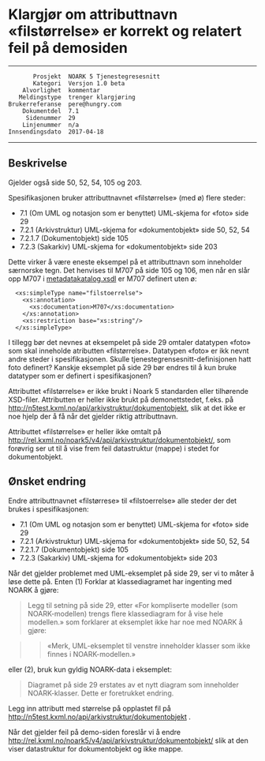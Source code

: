 Klargjør om attributtnavn «filstørrelse» er korrekt og relatert feil på demosiden
=================================================================================

 ------------------  ---------------------------------
           Prosjekt  NOARK 5 Tjenestegresesnitt
           Kategori  Versjon 1.0 beta
        Alvorlighet  kommentar
       Meldingstype  trenger klargjøring
    Brukerreferanse  pere@hungry.com
        Dokumentdel  7.1
         Sidenummer  29
        Linjenummer  n/a
    Innsendingsdato  2017-04-18
 ------------------  ---------------------------------

Beskrivelse
-----------

Gjelder også side 50, 52, 54, 105 og 203.

Spesifikasjonen bruker attributtnavnet «filstørrelse» (med ø) flere
steder:

 * 7.1 (Om UML og notasjon som er benyttet) UML-skjema for «foto» side 29
 * 7.2.1 (Arkivstruktur) UML-skjema for «dokumentobjekt» side 50, 52, 54
 * 7.2.1.7 (Dokumentobjekt) side 105
 * 7.2.3 (Sakarkiv) UML-skjema for «dokumentobjekt» side 203

Dette virker å være eneste eksempel på et attributtnavn som inneholder
særnorske tegn.  Det henvises til M707 på side 105 og 106, men når en
slår opp M707 i
[metadatakatalog.xsdl](http://arkivverket.no/arkivverket/content/download/21282/191627/version/1/file/metadatakatalog.xsdl)
er M707 definert uten ø:

```
  <xs:simpleType name="filstoerrelse">
    <xs:annotation>
      <xs:documentation>M707</xs:documentation>
    </xs:annotation>
    <xs:restriction base="xs:string"/>
  </xs:simpleType>
```

I tillegg bør det nevnes at eksempelet på side 29 omtaler datatypen
«foto» som skal inneholde atributten «filstørrelse».  Datatypen «foto»
er ikk nevnt andre steder i spesifikasjonen.  Skulle
tjenestegrensesnitt-definisjonen hatt foto definert?  Kanskje
eksemplet på side 29 bør endres til å kun bruke datatyper som er
definert i spesifikasjonen?

Attributtet «filstørrelse» er ikke brukt i Noark 5 standarden eller
tilhørende XSD-filer.  Attributten er heller ikke brukt på
demonettstedet, f.eks. på
http://n5test.kxml.no/api/arkivstruktur/dokumentobjekt, slik at det
ikke er noe hjelp der å få når det gjelder riktig attributtnavn.

Attributtet «filstørrelse» er heller ikke omtalt på
http://rel.kxml.no/noark5/v4/api/arkivstruktur/dokumentobjekt/, som
forøvrig ser ut til å vise frem feil datastruktur (mappe) i stedet for
dokumentobjekt.

Ønsket endring
--------------

Endre attributtnavnet «filstørrese» til «filstoerrelse» alle steder
der det brukes i spesifikasjonen:

 * 7.1 (Om UML og notasjon som er benyttet) UML-skjema for «foto» side 29
 * 7.2.1 (Arkivstruktur) UML-skjema for «dokumentobjekt» side 50, 52, 54
 * 7.2.1.7 (Dokumentobjekt) side 105
 * 7.2.3 (Sakarkiv) UML-skjema for «dokumentobjekt» side 203

Når det gjelder problemet med UML-eksemplet på side 29, ser vi to
måter å løse dette på.  Enten (1) Forklar at klassediagramet har
ingenting med NOARK å gjøre:

> Legg til setning på side 29, etter «For kompliserte modeller (som
> NOARK-modellen) trengs flere klassediagram for å vise hele
> modellen.» som forklarer at eksemplet ikke har noe med NOARK å
> gjøre:

> > «Merk, UML-eksemplet til venstre inneholder klasser som ikke
> > finnes i NOARK-modellen.»

eller (2), bruk kun  gyldig NOARK-data i eksemplet:

> Diagramet på side 29 erstates av et nytt diagram som inneholder
> NOARK-klasser.  Dette er foretrukket endring.

Legg inn attributt med størrelse på opplastet fil på
http://n5test.kxml.no/api/arkivstruktur/dokumentobjekt .

Når det gjelder feil på demo-siden foreslår vi å endre
http://rel.kxml.no/noark5/v4/api/arkivstruktur/dokumentobjekt/ slik at
den viser datastruktur for dokumentobjekt og ikke mappe.
